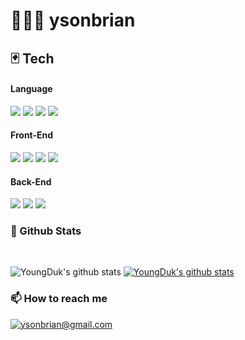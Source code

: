 # 🧑🏻‍💻 ysonbrian

## 🃏 Tech

<h4>Language</h4>
<p align="left">
<img src="https://img.shields.io/badge/C++-00599C?style=flat-square&logo=c%2B%2B&logoColor=white"/></a>
<img src="https://img.shields.io/badge/C-A8B9CC?style=flat-square&logo=C&logoColor=white"/></a>
<img src="https://img.shields.io/badge/Python-3776AB?style=flat-square&logo=Python&logoColor=white"/></a>
<img src="https://img.shields.io/badge/Javascript-ffb13b?style=flat-square&logo=javascript&logoColor=white"/></a>
</p>

<h4>Front-End</h4>
<p align="left">
<img src="https://img.shields.io/badge/HTML-E34F26?style=flat-square&logo=HTML5&logoColor=white"/></a>
<img src="https://img.shields.io/badge/CSS-1572B6?style=flat-square&logo=CSS3&logoColor=white"/></a>
<img src="https://img.shields.io/badge/Sass-CC6699?style=flat-square&logo=Sass&logoColor=white"/></a>
<img src="https://img.shields.io/badge/React-61DAFB?style=flat-square&logo=React&logoColor=white"/></a>
</p>

<h4>Back-End</h4>
<p align="left">
<img src="https://img.shields.io/badge/Node-339933?style=flat-square&logo=Node.js&logoColor=white"/></a>
<img src="https://img.shields.io/badge/Express-000000?style=flat-square&logo=Express&logoColor=white"/></a>
<img src="https://img.shields.io/badge/MongoDB-47A248?style=flat-square&logo=MongoDB&logoColor=white"/></a>
</p>

### 📌 Github Stats

<br />

![YoungDuk's github stats](https://github-readme-stats.vercel.app/api?username=ysonbrian&show_icons=true)
[![YoungDuk's github stats](https://github-readme-stats.vercel.app/api/top-langs/?username=ysonbrian&show_icons=true&hide_border=true&title_color=004386&icon_color=004386&layout=compact)](https://github.com/ysonbrian)

### 📫 How to reach me

[![ysonbrian@gmail.com](https://img.shields.io/badge/Gmail-d14836?style=flat-square&logo=Gmail&logoColor=white&link=mailto:ysonbrian@gmail.com)](mailto:ysonbrian@gmail.com)
